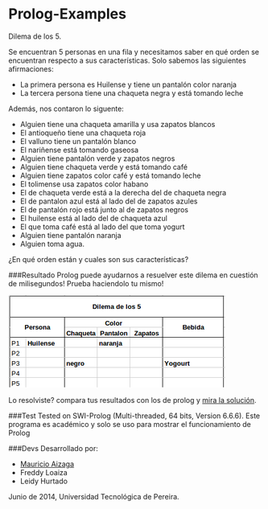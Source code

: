 Prolog-Examples
===============

Dilema de los 5.

Se encuentran 5 personas en una fila y necesitamos saber en qué orden se encuentran respecto a sus características. Solo sabemos las siguientes afirmaciones:

* La primera persona es Huilense y tiene un pantalón color naranja
* La tercera persona tiene una chaqueta negra y está tomando leche

Además, nos contaron lo siguente:
* Alguien tiene una chaqueta amarilla y usa zapatos blancos
* El antioqueño tiene una chaqueta roja
* El valluno tiene un pantalón blanco
* El nariñense está tomando gaseosa
* Alguien tiene pantalón verde y zapatos negros
* Alguien tiene chaqueta verde y está tomando café
* Alguien tiene zapatos color café y está tomando leche
* El tolimense usa zapatos color habano
* El de chaqueta verde está a la derecha del de chaqueta negra
* El de pantalon azul está al lado del de zapatos azules
* El de pantalón rojo está junto al de zapatos negros
* El huilense está al lado del de chaqueta azul
* El que toma café está al lado del que toma yogurt
* Alguien tiene pantalón naranja
* Alguien toma agua.

¿En qué orden están y cuales son sus características?

###Resultado
Prolog puede ayudarnos a resuelver este dilema en cuestión de milisegundos! Prueba haciendolo tu mismo!

<img src="https://raw.githubusercontent.com/MaoAiz/Prolog-Examples/master/Dilema/img/dilemadelos5-sinresolver.png">

Lo resolviste? compara tus resultados con los de prolog y [mira la solución](https://github.com/MaoAiz/Prolog-Examples/tree/master/Dilema/img/dilemadelos5.png).


###Test
Tested on SWI-Prolog (Multi-threaded, 64 bits, Version 6.6.6).
Este programa es académico y solo se uso para mostrar el funcionamiento de Prolog

###Devs
Desarrollado por:

* [Mauricio Aizaga](http://github.com/MaoAiz)
* Freddy Loaiza
* Leidy Hurtado

Junio de 2014, Universidad Tecnológica de Pereira.
